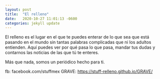 ```yaml
---
layout: post
title:  "El relleno"
date:   2020-10-27 11:01:13 -0600
categories: jekyll update
---
```

El relleno es el lugar en el que te puedes enterar de lo que sea que está pasando en el mundo sin tantas palabras complicadas que ni los adultos entienden. Aquí puedes ver por qué pasa lo que pasa, mandar tus dudas y contarnos las noticias de las que tú te enteres.

Más que nada, somos un periódico hecho para ti. 

fb: facebook.com/stuffmex
GRAVE: https://stuff-relleno.github.io/GRAVE/
